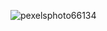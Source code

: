 ![pexelsphoto66134](https://user-images.githubusercontent.com/91399413/134793255-fbdb62f8-fd67-4406-9ea5-f772fefc6c7f.jpeg)

